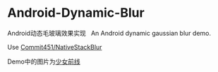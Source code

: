 # Android-Dynamic-Blur

Android动态毛玻璃效果实现    An Android dynamic gaussian blur demo.

Use [Commit451/NativeStackBlur](https://github.com/Commit451/NativeStackBlur)

Demo中的图片为[少女前线](http://gf.ppgame.com/web/pc/index.html)
